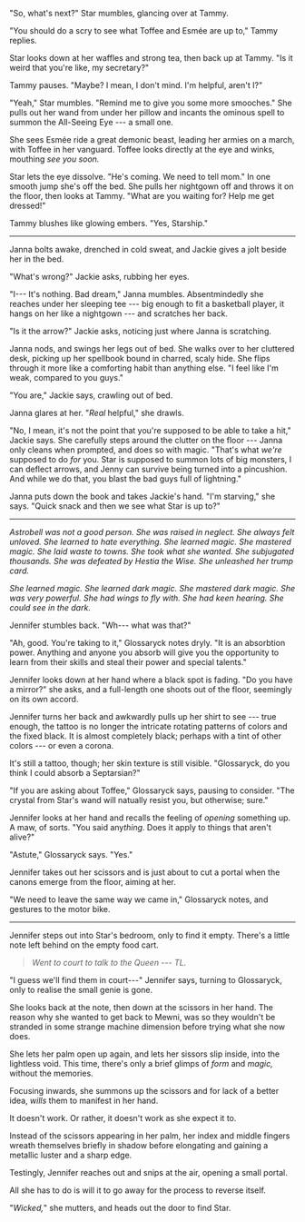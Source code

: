 "So, what's next?" Star mumbles, glancing over at Tammy.

"You should do a scry to see what Toffee and Esmée are up to," Tammy replies.

Star looks down at her waffles and strong tea, then back up at Tammy. "Is it
weird that you're like, my secretary?"

Tammy pauses. "Maybe? I mean, I don't mind. I'm helpful, aren't I?"

"Yeah," Star mumbles. "Remind me to give you some more smooches." She pulls out her
wand from under her pillow and incants the ominous spell to summon the All-Seeing Eye --- a small one.

She sees Esmée ride a great demonic beast, leading her armies on a march, with Toffee in her vanguard.
Toffee looks directly at the eye and winks, mouthing _see you soon._

Star lets the eye dissolve. "He's coming. We need to tell mom." In one smooth jump
she's off the bed. She pulls her nightgown off and throws it on the floor, then looks
at Tammy. "What are you waiting for? Help me get dressed!"

Tammy blushes like glowing embers. "Yes, Starship."

----

Janna bolts awake, drenched in cold sweat, and Jackie gives a jolt beside her in the
bed.

"What's wrong?" Jackie asks, rubbing her eyes.

"I--- It's nothing. Bad dream," Janna mumbles. Absentmindedly she reaches under her sleeping
tee --- big enough to fit a basketball player, it hangs on her like a nightgown --- and scratches her back.

"Is it the arrow?" Jackie asks, noticing just where Janna is scratching.

Janna nods, and swings her legs out of bed. She walks over to her cluttered desk, picking up her
spellbook bound in charred, scaly hide. She flips through it more like a comforting habit than anything
else. "I feel like I'm weak, compared to you guys."

"You are," Jackie says, crawling out of bed.

Janna glares at her. "_Real_ helpful," she drawls.

"No, I mean, it's not the point that you're supposed to be able to take a hit," Jackie says. She carefully
steps around the clutter on the floor --- Janna only cleans when prompted, and does so with magic. "That's
what _we're_ supposed to do _for_ you. Star is supposed to summon lots of big monsters, I can deflect arrows,
and Jenny can survive being turned into a pincushion. And while we do that, you blast the bad guys full of
lightning."

Janna puts down the book and takes Jackie's hand. "I'm starving," she says. "Quick snack and then we see
what Star is up to?"

----

_Astrobell was not a good person. She was raised in neglect. She always felt unloved. She learned to hate
everything. She learned magic. She mastered magic. She laid waste to towns. She took what she wanted.
She subjugated thousands. She was defeated by Hestia the Wise. She unleashed her trump card._

_She learned magic. She learned dark magic. She mastered dark magic. She was very powerful. She had
wings to fly with. She had keen hearing. She could see in the dark._

Jennifer stumbles back. "Wh--- what was that?"

"Ah, good. You're taking to it," Glossaryck notes dryly. "It is an absorbtion power. Anything and
anyone you absorb will give you the opportunity to learn from their skills and steal their power
and special talents."

Jennifer looks down at her hand where a black spot is fading. "Do you have a mirror?" she asks,
and a full-length one shoots out of the floor, seemingly on its own accord.

Jennifer turns her back and awkwardly pulls up her shirt to see --- true enough, the tattoo is no
longer the intricate rotating patterns of colors and the fixed black. It is almost completely
black; perhaps with a tint of other colors --- or even a corona.

It's still a tattoo, though; her skin texture is still visible. "Glossaryck, do you think I
could absorb a Septarsian?"

"If you are asking about Toffee," Glossaryck says, pausing to consider. "The crystal from Star's
wand will natually resist you, but otherwise; sure."

Jennifer looks at her hand and recalls the feeling of _opening_ something up. A maw, of sorts.
"You said any<em>thing</em>. Does it apply to things that aren't alive?"

"Astute," Glossaryck says. "Yes."

Jennifer takes out her scissors and is just about to cut a portal when the canons emerge from the
floor, aiming at her.

"We need to leave the same way we came in," Glossaryck notes, and gestures to the motor bike.

----

Jennifer steps out into Star's bedroom, only to find it empty. There's a little note left behind on
the empty food cart.

> _Went to court to talk to the Queen --- TL._

"I guess we'll find them in court---" Jennifer says, turning to Glossaryck, only to realise the small
genie is gone.

She looks back at the note, then down at the scissors in her hand. The reason why she wanted to get back
to Mewni, was so they wouldn't be stranded in some strange machine dimension before trying what she
now does.

She lets her palm open up again, and lets her sissors slip inside, into the lightless void.
This time, there's only a brief glimps of _form_ and _magic,_ without the memories.

Focusing inwards, she summons up the scissors and for lack of a better idea, _wills_ them to manifest
in her hand.

It doesn't work. Or rather, it doesn't work as she expect it to.

Instead of the scissors appearing in her palm, her index and middle fingers wreath themselves briefly in
shadow before elongating and gaining a metallic luster and a sharp edge.

Testingly, Jennifer reaches out and snips at the air, opening a small portal.

All she has to do is will it to go away for the process to reverse itself.

"_Wicked,_" she mutters, and heads out the door to find Star.
